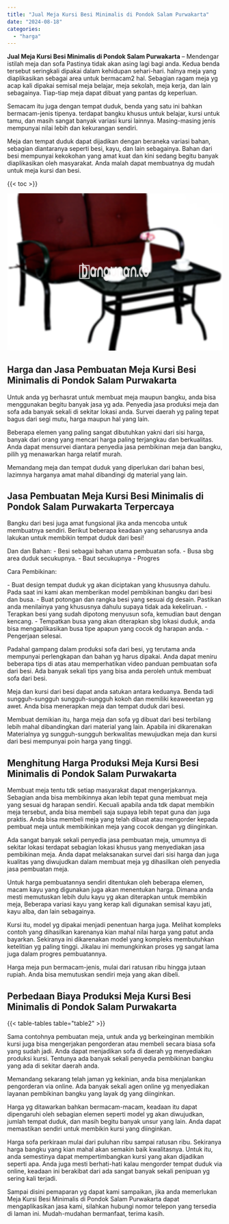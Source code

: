 ```yaml
---
title: "Jual Meja Kursi Besi Minimalis di Pondok Salam Purwakarta"
date: "2024-08-18"
categories: 
  - "harga"
---
```


**Jual Meja Kursi Besi Minimalis di Pondok Salam Purwakarta** – Mendengar istilah meja dan sofa Pastinya tidak akan asing lagi bagi anda. Kedua benda tersebut seringkali dipakai dalam kehidupan sehari-hari. halnya meja yang diaplikasikan sebagai area untuk bermacam2 hal. Sebagian ragam meja yg acap kali dipakai semisal meja belajar, meja sekolah, meja kerja, dan lain sebagainya. Tiap-tiap meja dapat dibuat yang pantas dg keperluan.

Semacam itu juga dengan tempat duduk, benda yang satu ini bahkan bermacam-jenis tipenya. terdapat bangku khusus untuk belajar, kursi untuk tamu, dan masih sangat banyak variasi kursi lainnya. Masing-masing jenis mempunyai nilai lebih dan kekurangan sendiri.

Meja dan tempat duduk dapat dijadikan dengan beraneka variasi bahan, sebagian diantaranya seperti besi, kayu, dan lain sebagainya. Bahan dari besi mempunyai kekokohan yang amat kuat dan kini sedang begitu banyak diaplikasikan oleh masyarakat. Anda malah dapat membuatnya dg mudah untuk meja kursi dan besi.

{{< toc >}}

![Jual Meja Kursi Besi Minimalis di Pondok Salam Purwakarta](/images/jual-meja-besi-murah31.png)

## Harga dan Jasa Pembuatan Meja Kursi Besi Minimalis di Pondok Salam Purwakarta

Untuk anda yg berhasrat untuk membuat meja maupun bangku, anda bisa menggunakan begitu banyak jasa yg ada. Penyedia jasa produksi meja dan sofa ada banyak sekali di sekitar lokasi anda. Survei daerah yg paling tepat bagus dari segi mutu, harga maupun hal yang lain.

Beberapa elemen yang paling sangat dibutuhkan yakni dari sisi harga, banyak dari orang yang mencari harga paling terjangkau dan berkualitas. Anda dapat mensurvei diantara penyedia jasa pembikinan meja dan bangku, pilih yg menawarkan harga relatif murah.

Memandang meja dan tempat duduk yang diperlukan dari bahan besi, lazimnya harganya amat mahal dibandingi dg material yang lain.

## Jasa Pembuatan Meja Kursi Besi Minimalis di Pondok Salam Purwakarta Terpercaya

Bangku dari besi juga amat fungsional jika anda mencoba untuk membuatnya sendiri. Berikut beberapa keadaan yang seharusnya anda lakukan untuk membikin tempat duduk dari besi!

Dan dan Bahan: - Besi sebagai bahan utama pembuatan sofa. - Busa sbg area duduk secukupnya. - Baut secukupnya - Progres

Cara Pembikinan:

\- Buat design tempat duduk yg akan diciptakan yang khususnya dahulu. Pada saat ini kami akan memberikan model pembikinan bangku dari besi dan busa. - Buat potongan dan rangka besi yang sesuai dg desain. Pastikan anda menilainya yang khususnya dahulu supaya tidak ada kekeliruan. - Terapkan besi yang sudah dipotong menyusun sofa, kemudian baut dengan kencang. - Tempatkan busa yang akan diterapkan sbg lokasi duduk, anda bisa mengaplikasikan busa tipe apapun yang cocok dg harapan anda. - Pengerjaan selesai.

Padahal gampang dalam produksi sofa dari besi, yg terutama anda mempunyai perlengkapan dan bahan yg harus dipakai. Anda dapat meniru beberapa tips di atas atau memperhatikan video panduan pembuatan sofa dari besi. Ada banyak sekali tips yang bisa anda peroleh untuk membuat sofa dari besi.

Meja dan kursi dari besi dapat anda satukan antara keduanya. Benda tadi sungguh-sungguh sungguh-sungguh kokoh dan memiliki keaweeetan yg awet. Anda bisa menerapkan meja dan tempat duduk dari besi.

Membuat demikian itu, harga meja dan sofa yg dibuat dari besi terbilang lebih mahal dibandingkan dari material yang lain. Apabila ini dikarenakan Materialnya yg sungguh-sungguh berkwalitas mewujudkan meja dan kursi dari besi mempunyai poin harga yang tinggi.

## Menghitung Harga Produksi Meja Kursi Besi Minimalis di Pondok Salam Purwakarta

Membuat meja tentu tdk setiap masyarakat dapat mengerjakannya. Sebagian anda bisa membikinnya akan lebih tepat guna membuat meja yang sesuai dg harapan sendiri. Kecuali apabila anda tdk dapat membikin meja tersebut, anda bisa membeli saja supaya lebih tepat guna dan juga praktis. Anda bisa membeli meja yang telah dibuat atau mengorder kepada pembuat meja untuk membikinkan meja yang cocok dengan yg diinginkan.

Ada sangat banyak sekali penyedia jasa pembuatan meja, umumnya di sekitar lokasi terdapat sebagian lokasi khusus yang menyediakan jasa pembikinan meja. Anda dapat melaksanakan survei dari sisi harga dan juga kualitas yang diwujudkan dalam membuat meja yg dihasilkan oleh penyedia jasa pembuatan meja.

Untuk harga pembuatannya sendiri ditentukan oleh beberapa elemen, macam kayu yang digunakan juga akan menentukan harga. Dimana anda mesti memutuskan lebih dulu kayu yg akan diterapkan untuk membikin meja, Beberapa variasi kayu yang kerap kali digunakan semisal kayu jati, kayu alba, dan lain sebagainya.

Kursi itu, model yg dipakai menjadi penentuan harga juga. Melihat kompleks contoh yang dihasilkan karenanya kian mahal nilai harga yang patut anda bayarkan. Sekiranya ini dikarenakan model yang kompleks membutuhkan ketelitian yg paling tinggi. Jikalau ini memungkinkan proses yg sangat lama juga dalam progres pembuatannya.

Harga meja pun bermacam-jenis, mulai dari ratusan ribu hingga jutaan rupiah. Anda bisa memutuskan sendiri meja yang akan dibeli.

## Perbedaan Biaya Produksi Meja Kursi Besi Minimalis di Pondok Salam Purwakarta

{{< table-tables table="table2" >}}

Sama contohnya pembuatan meja, untuk anda yg berkeinginan membikin kursi juga bisa mengerjakan pengorderan atau membeli secara biasa sofa yang sudah jadi. Anda dapat menjadikan sofa di daerah yg menyediakan produksi kursi. Tentunya ada banyak sekali penyedia pembikinan bangku yang ada di sekitar daerah anda.

Memandang sekarang telah jaman yg kekinian, anda bisa menjalankan pengorderan via online. Ada banyak sekali agen online yg menyediakan layanan pembikinan bangku yang layak dg yang diinginkan.

Harga yg ditawarkan bahkan bermacam-macam, keadaan itu dapat dipengaruhi oleh sebagian elemen seperti model yg akan diwujudkan, jumlah tempat duduk, dan masih begitu banyak unsur yang lain. Anda dapat memastikan sendiri untuk membikin kursi yang diinginkan.

Harga sofa perkiraan mulai dari puluhan ribu sampai ratusan ribu. Sekiranya harga bangku yang kian mahal akan semakin baik kwalitasnya. Untuk itu, anda semestinya dapat mempertimbangkan kursi yang akan dijadikan seperti apa. Anda juga mesti berhati-hati kalau mengorder tempat duduk via online, keadaan ini berakibat dari ada sangat banyak sekali penipuan yg sering kali terjadi.

Sampai disini pemaparan yg dapat kami sampaikan, jika anda memerlukan Meja Kursi Besi Minimalis di Pondok Salam Purwakarta dapat mengaplikasikan jasa kami, silahkan hubungi nomor telepon yang tersedia di laman ini. Mudah-mudahan bermanfaat, terima kasih.
